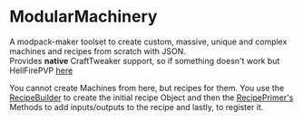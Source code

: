 # ModularMachinery

A modpack-maker toolset to create custom, massive, unique and complex machines and recipes from scratch with JSON.  
Provides **native** CraftTweaker support, so if something doesn't work but HellFirePVP [here](https://github.com/HellFirePvP/ModularMachinery/issues)

You cannot create Machines from here, but recipes for them. You use the [RecipeBuilder](/Mods/ModularMachinery/Recipes/RecipeBuilder) to create the initial recipe Object and then the [RecipePrimer's](/Mods/ModularMachinery/Recipes/RecipePrimer) Methods to add inputs/outputs to the recipe and lastly, to register it.